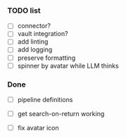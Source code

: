 ### TODO list
- [ ] connector?
- [ ] vault integration?
- [ ] add linting
- [ ] add logging
- [ ] preserve formatting
- [ ] spinner by avatar while LLM thinks

### Done
- [ ] pipeline definitions
- [ ] get search-on-return working
- [ ] fix avatar icon

